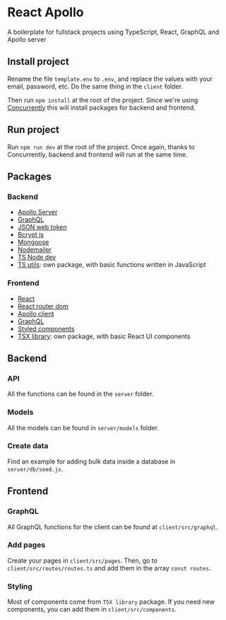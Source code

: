 # React Apollo

A boilerplate for fullstack projects using TypeScript, React, GraphQL and Apollo server

## Install project

Rename the file `template.env` to `.env`, and replace the values with your email, password, etc. Do the same thing in the `client` folder.

Then run `npm install` at the root of the project. Since we're using [Concurrently](https://www.npmjs.com/package/concurrently) this will install packages for backend and frontend.

## Run project

Run `npm run dev` at the root of the project. Once again, thanks to Concurrently, backend and frontend will run at the same time.

## Packages

### Backend

-   [Apollo Server](https://www.apollographql.com/docs/apollo-server/)
-   [GraphQL](https://graphql.org/)
-   [JSON web token](https://jwt.io/)
-   [Bcrypt js](https://www.npmjs.com/package/bcryptjs)
-   [Mongoose](https://mongoosejs.com/)
-   [Nodemailer](https://nodemailer.com/about/)
-   [TS Node dev](https://www.npmjs.com/package/ts-node-dev)
-   [TS utils](https://www.npmjs.com/package/ts-utils-julseb): own package, with basic functions written in JavaScript

### Frontend

-   [React](https://reactjs.org/)
-   [React router dom](https://reactrouter.com/en/v6.3.0/getting-started/overview)
-   [Apollo client](https://www.apollographql.com/docs/react/)
-   [GraphQL](https://graphql.org/)
-   [Styled components](https://styled-components.com/)
-   [TSX library](https://documentation-components-react.vercel.app/): own package, with basic React UI components

## Backend

### API

All the functions can be found in the `server` folder.

### Models

All the models can be found in `server/models` folder.

### Create data

Find an example for adding bulk data inside a database in `server/db/seed.js`.

## Frontend

### GraphQL

All GraphQL functions for the client can be found at `client/src/graphql`.

### Add pages

Create your pages in `client/src/pages`. Then, go to `client/src/routes/routes.ts` and add them in the array `const routes`.

### Styling

Most of components come from `TSX library` package. If you need new components, you can add them in `client/src/components`.
